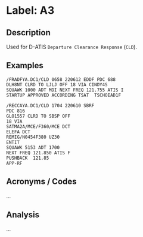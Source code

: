 # Label: A3

## Description

Used for D-ATIS `Departure Clearance Response` (`CLD`).

## Examples

```
/FRADFYA.DC1/CLD 0658 220612 EDDF PDC 688
DLH8NT CLRD TO LJLJ OFF 18 VIA CINDY4S
SQUAWK 1000 ADT MDI NEXT FREQ 121.755 ATIS I
STARTUP APPROVED ACCORDING TSAT  TSCHOEAD1F
```

```
/RECCAYA.DC1/CLD 1704 220610 SBRF
PDC 816
GLO1557 CLRD TO SBSP OFF
18 VIA
SATMA2A/MCE/F360/MCE DCT
ELEFA DCT
REMIG/N0454F380 UZ30
ENTIT 
SQUAWK 5153 ADT 1700
NEXT FREQ 121.850 ATIS F
PUSHBACK  121.85
APP-RF
```

## Acronyms / Codes

...

## Analysis

...
